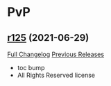# <DBM> PvP

## [r125](https://github.com/DeadlyBossMods/DBM-PvP/tree/r125) (2021-06-29)
[Full Changelog](https://github.com/DeadlyBossMods/DBM-PvP/compare/r124...r125) [Previous Releases](https://github.com/DeadlyBossMods/DBM-PvP/releases)

- toc bump  
- All Rights Reserved license  